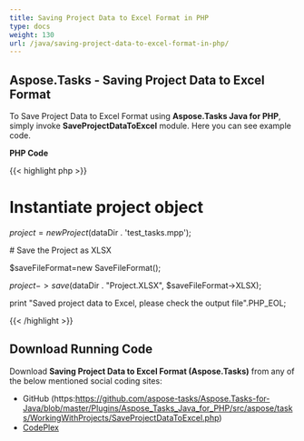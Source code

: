 ```yaml
---
title: Saving Project Data to Excel Format in PHP
type: docs
weight: 130
url: /java/saving-project-data-to-excel-format-in-php/
---
```


## **Aspose.Tasks - Saving Project Data to Excel Format**
To Save Project Data to Excel Format using **Aspose.Tasks Java for PHP**, simply invoke **SaveProjectDataToExcel** module. Here you can see example code.

**PHP Code**

{{< highlight php >}}

 # Instantiate project object

$project = new Project($dataDir . 'test_tasks.mpp');

\# Save the Project as XLSX

$saveFileFormat=new SaveFileFormat();

$project->save($dataDir . "Project.XLSX", $saveFileFormat->XLSX);

print "Saved project data to Excel, please check the output file".PHP_EOL;

{{< /highlight >}}
## **Download Running Code**
Download **Saving Project Data to Excel Format (Aspose.Tasks)** from any of the below mentioned social coding sites:

- GitHub (https:https://github.com/aspose-tasks/Aspose.Tasks-for-Java/blob/master/Plugins/Aspose_Tasks_Java_for_PHP/src/aspose/tasks/WorkingWithProjects/SaveProjectDataToExcel.php)
- [CodePlex](https://asposetasksjavaphp.codeplex.com/SourceControl/latest#src/aspose/tasks/WorkingWithProjects/SaveProjectDataToExcel.php)
